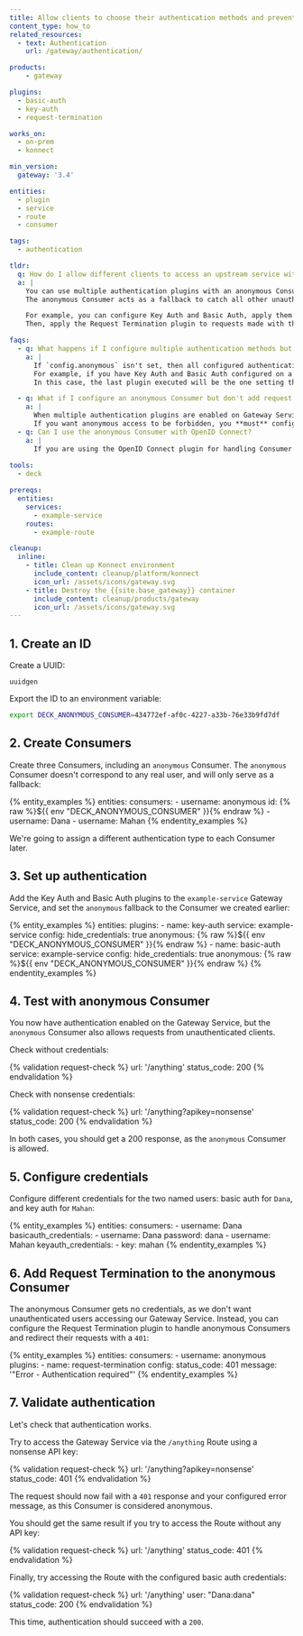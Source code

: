 ```yaml
---
title: Allow clients to choose their authentication methods and prevent unauthorized access
content_type: how_to
related_resources:
  - text: Authentication
    url: /gateway/authentication/

products:
    - gateway

plugins:
  - basic-auth
  - key-auth
  - request-termination

works_on:
  - on-prem
  - konnect

min_version:
  gateway: '3.4'

entities: 
  - plugin
  - service
  - route
  - consumer

tags:
  - authentication

tldr:
  q: How do I allow different clients to access an upstream service with different authentication types, and forbid access to any unauthenticated clients?
  a: |
    You can use multiple authentication plugins with an anonymous Consumer to give clients multiple options for authentication. 
    The anonymous Consumer acts as a fallback to catch all other unauthorized requests.

    For example, you can configure Key Auth and Basic Auth, apply them to specific Consumers, and set `anonymous` in those plugins to catch access attempts from anyone else.
    Then, apply the Request Termination plugin to requests made with the anonymous Consumer to terminate the requests and send back a specific message.

faqs:
  - q: What happens if I configure multiple authentication methods but don't use an anonymous Consumer?
    a: |
      If `config.anonymous` isn't set, then all configured authentication plugins will attempt to authenticate every request. 
      For example, if you have Key Auth and Basic Auth configured on a Gateway Service, then every request will have to contain **both** types of authentication. 
      In this case, the last plugin executed will be the one setting the credentials passed to the upstream service. 

  - q: What if I configure an anonymous Consumer but don't add request termination?
    a: |
      When multiple authentication plugins are enabled on Gateway Service and `config.anonymous` is set without any request termination, unauthorized requests will be allowed through. 
      If you want anonymous access to be forbidden, you **must** configure the Request Termination plugin on the anonymous Consumer.
  - q: Can I use the anonymous Consumer with OpenID Connect?
    a: |
      If you are using the OpenID Connect plugin for handling Consumer authentication, you must set both [`config.anonymous`](/plugins/openid-connect/reference/#config-anonymous) and [`config.consumer_claim`](/plugins/openid-connect/reference/#config-consumer_claim) in the plugin's configuration, as setting `config.anonymous` alone won't map that Consumer.
  
tools:
  - deck

prereqs:
  entities:
    services:
      - example-service
    routes:
      - example-route

cleanup:
  inline:
    - title: Clean up Konnect environment
      include_content: cleanup/platform/konnect
      icon_url: /assets/icons/gateway.svg
    - title: Destroy the {{site.base_gateway}} container
      include_content: cleanup/products/gateway
      icon_url: /assets/icons/gateway.svg
---
```


## 1. Create an ID

Create a UUID:

```
uuidgen
```

Export the ID to an environment variable:
```sh
export DECK_ANONYMOUS_CONSUMER=434772ef-af0c-4227-a33b-76e33b9fd7df
```

## 2. Create Consumers

Create three Consumers, including an `anonymous` Consumer.
The `anonymous` Consumer doesn't correspond to any real user, and will only serve as a fallback:

{% entity_examples %}
entities:
  consumers:
    - username: anonymous
      id: {% raw %}${{ env "DECK_ANONYMOUS_CONSUMER" }}{% endraw %}
    - username: Dana
    - username: Mahan
{% endentity_examples %}

We're going to assign a different authentication type to each Consumer later.

## 3. Set up authentication

Add the Key Auth and Basic Auth plugins to the `example-service` Gateway Service, and set the `anonymous` fallback to the Consumer we created earlier:

{% entity_examples %}
entities:
  plugins:
    - name: key-auth
      service: example-service
      config:
        hide_credentials: true
        anonymous: {% raw %}${{ env "DECK_ANONYMOUS_CONSUMER" }}{% endraw %}
    - name: basic-auth
      service: example-service
      config:
        hide_credentials: true
        anonymous: {% raw %}${{ env "DECK_ANONYMOUS_CONSUMER" }}{% endraw %}
{% endentity_examples %}

## 4. Test with anonymous Consumer

You now have authentication enabled on the Gateway Service, but the `anonymous` Consumer also allows requests from unauthenticated clients.

Check without credentials:

{% validation request-check %}
url: '/anything'
status_code: 200
{% endvalidation %}

Check with nonsense credentials:

{% validation request-check %}
url: '/anything?apikey=nonsense'
status_code: 200
{% endvalidation %}

In both cases, you should get a 200 response, as the `anonymous` Consumer is allowed.

## 5. Configure credentials

Configure different credentials for the two named users: basic auth for `Dana`, and key auth for `Mahan`:

{% entity_examples %}
entities:
  consumers:
    - username: Dana
      basicauth_credentials:
        - username: Dana
          password: dana
    - username: Mahan
      keyauth_credentials:
        - key: mahan
{% endentity_examples %}


## 6. Add Request Termination to the anonymous Consumer

The anonymous Consumer gets no credentials, as we don't want unauthenticated users accessing our Gateway Service.
Instead, you can configure the Request Termination plugin to handle anonymous Consumers and redirect their requests with a `401`:

{% entity_examples %}
entities:
  consumers:
    - username: anonymous
      plugins:
        - name: request-termination
          config:
            status_code: 401
            message: '"Error - Authentication required"'
{% endentity_examples %}

## 7. Validate authentication

Let's check that authentication works.

Try to access the Gateway Service via the `/anything` Route using a nonsense API key:

{% validation request-check %}
url: '/anything?apikey=nonsense'
status_code: 401
{% endvalidation %}

The request should now fail with a `401` response and your configured error message, as this Consumer is considered anonymous.

You should get the same result if you try to access the Route without any API key:

{% validation request-check %}
url: '/anything'
status_code: 401
{% endvalidation %}

Finally, try accessing the Route with the configured basic auth credentials:

{% validation request-check %}
url: '/anything'
user: "Dana:dana"
status_code: 200
{% endvalidation %}

This time, authentication should succeed with a `200`.

